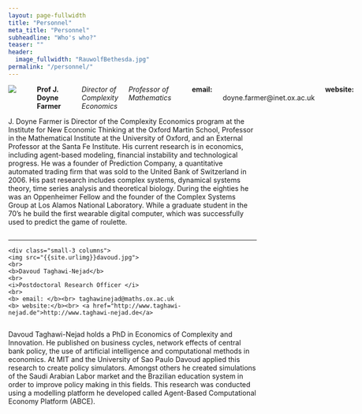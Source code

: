 ```yaml
---
layout: page-fullwidth
title: "Personnel"
meta_title: "Personnel"
subheadline: "Who's who?"
teaser: ""
header:
  image_fullwidth: "RauwolfBethesda.jpg"
permalink: "/personnel/"
---
```


<div  class="row t30 b20 homepage">
  <div class="small-3 columns">
   <img src="{{site.urlimg}}doyneFarmer.jpg">
   <br>           
   <b>Prof J. Doyne Farmer</b>
   <br>
   <i>Director of Complexity Economics </i>
   <i>Professor of Mathematics </i>
   <br>
   <b> email: </b><br> doyne.farmer@inet.ox.ac.uk
   <b> website:</b><br> <a href="http://www.doynefarmer.com">http://www.doynefarmer.com</a>
  </div><!-- /.small-12.columns -->
  <div class="small-8 columns">

J. Doyne Farmer is Director of the Complexity Economics program at the Institute for New Economic Thinking at the Oxford Martin School, Professor in the Mathematical Institute at the University of Oxford, and an External Professor at the Santa Fe Institute. His current research is in economics, including agent-based modeling, financial instability and technological progress. He was a founder of Prediction Company, a quantitative automated trading firm that was sold to the United Bank of Switzerland in 2006. His past research includes complex systems, dynamical systems theory, time series analysis and theoretical biology. During the eighties he was an Oppenheimer Fellow and the founder of the Complex Systems Group at Los Alamos National Laboratory. While a graduate student in the  70’s he build the first wearable digital computer, which was successfully used to predict the game of roulette.
    </div><!-- /.medium-5.columns -->
</div>
<hr>
<div  class="row t30 b20 homepage">

    <div class="small-3 columns">
    <img src="{{site.urlimg}}davoud.jpg">
    <br>           
    <b>Davoud Taghawi-Nejad</b>
    <br>
    <i>Postdoctoral Research Officer </i>
    <br>
    <b> email: </b><br> taghawinejad@maths.ox.ac.uk
    <b> website:</b><br> <a href="http://www.taghawi-nejad.de">http://www.taghawi-nejad.de</a>
   </div><!-- /.small-12.columns -->

   <div class="small-8 columns">

Davoud Taghawi-Nejad holds a PhD in Economics of Complexity and Innovation. He published on business cycles, network effects of central bank policy, the use of artificial intelligence and computational methods in economics. At MIT and the University of Sao Paulo Davoud applied this research to create policy simulators. Amongst others he created simulations of the Saudi Arabian Labor market and the Brazilian education system in order to improve policy making in this fields. This research was conducted using a modelling platform he developed called Agent-Based Computational Economy Platform (ABCE).
     </div><!-- /.medium-5.columns -->

  </div><!-- /.row -->
